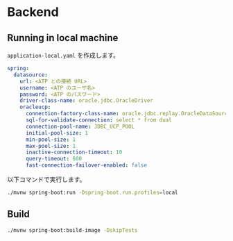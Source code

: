 # Backend

## Running in local machine

`application-local.yaml` を作成します。

```yaml
spring:
  datasource:
    url: <ATP との接続 URL>
    username: <ATP のユーザ名>
    password: <ATP のパスワード>
    driver-class-name: oracle.jdbc.OracleDriver
    oracleucp:
      connection-factory-class-name: oracle.jdbc.replay.OracleDataSourceImpl
      sql-for-validate-connection: select * from dual
      connection-pool-name: JDBC_UCP_POOL
      initial-pool-size: 1
      min-pool-size: 1
      max-pool-size: 1
      inactive-connection-timeout: 10
      query-timeout: 600
      fast-connection-failover-enabled: false
```

以下コマンドで実行します。

```bash
./mvnw spring-boot:run -Dspring-boot.run.profiles=local
```

## Build

```bash
./mvnw spring-boot:build-image -DskipTests
```
